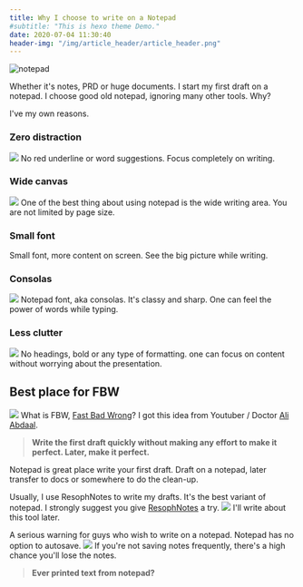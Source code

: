 ```yaml
---
title: Why I choose to write on a Notepad
#subtitle: "This is hexo theme Demo."
date: 2020-07-04 11:30:40
header-img: "/img/article_header/article_header.png"
---
```

![notepad](https://media.giphy.com/media/pOZhmE42D1WrCWATLK/giphy.gif)

Whether it's notes, PRD or huge documents. I start my first draft on a notepad.
I choose good old notepad, ignoring many other tools. Why?

I've my own reasons.

### Zero distraction
![](https://media.giphy.com/media/LGWYfM9Dd7Kuc/giphy.gif)
No red underline or word suggestions. Focus completely on writing.
### Wide canvas
![](https://media.giphy.com/media/GnjaEtLJsNWpO/giphy.gif)
One of the best thing about using notepad is the wide writing area. You are not limited by page size.
### Small font
Small font, more content on screen. See the big picture while writing.
### Consolas
![](https://media.giphy.com/media/65n8RPEa3r65q/giphy.gif)
Notepad font, aka consolas. It's classy and sharp. 
One can feel the power of words while typing.
### Less clutter
![](https://media.giphy.com/media/l9Jhzwdi09Ve0/giphy.gif)
No headings, bold or any type of formatting. one can focus on content without worrying about the presentation.

## Best place for FBW
![](https://media.giphy.com/media/l0FqO8KwrUmQqfHld0/giphy.gif)
What is FBW, [Fast Bad Wrong](http://email.aliabdaal.com/issues/the-acronym-that-changed-how-i-write-188247)?  I got this idea from Youtuber / Doctor [Ali Abdaal](https://www.youtube.com/c/aliabdaal/featured). 

>**Write the first draft quickly without making any effort to make it perfect. 
Later, make it perfect.**

Notepad is great place write your first draft. 
Draft on a notepad, later transfer to docs or somewhere to do the clean-up.

Usually, I use ResophNotes to write my drafts.  It's the best variant of notepad. I strongly suggest you give [ResophNotes](https://resoph.com/ResophNotes/Welcome.html) a try.
![](https://i.ibb.co/jWLHs9F/notes.jpg)
I'll write about this tool later. 

A serious warning for guys who wish to write on a notepad. Notepad has no option to autosave. 
![](https://media.giphy.com/media/LoUmOTtGzs3A8WggVx/giphy.gif)
If you're not saving notes frequently, there's a high chance you'll lose the notes.

>**Ever printed text from notepad?**


